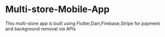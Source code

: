 # Multi-store-Mobile-App
This multi-store app is built using Flutter,Dart,Firebase,Stripe for payment and background removal via APIs
